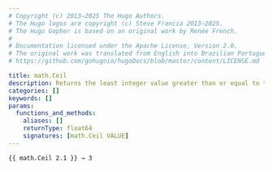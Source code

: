 ```yaml
---
# Copyright (c) 2013–2025 The Hugo Authors.
# The Hugo logos are copyright (c) Steve Francia 2013–2025.
# The Hugo Gopher is based on an original work by Renée French.
#
# Documentation licensed under the Apache License, Version 2.0.
# The original work was translated from English into Brazilian Portuguese.
# https://github.com/gohugoio/hugoDocs/blob/master/content/LICENSE.md

title: math.Ceil
description: Returns the least integer value greater than or equal to the given number.
categories: []
keywords: []
params:
  functions_and_methods:
    aliases: []
    returnType: float64
    signatures: [math.Ceil VALUE]
---
```


```go-html-template
{{ math.Ceil 2.1 }} → 3
```
